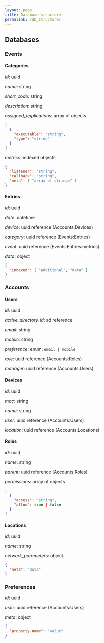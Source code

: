 ```yaml
---
layout: page
title: Database structure
permalink: /db_structure/
---
```


## Databases

### Events

#### Categories

_id_: uuid

_name_: string

_short_code_: string

_description_: string

_assigned_applications_: array of objects

```JSON
[
  {
    "executable": "string",
    "type": "string"
  }
]
```

_metrics_: indexed objects

```JSON
{
  "listener": "string",
  "callback": "string",
  "meta": [ "array of strings" ]
}
```

#### Entries

_id_: uuid

_date_: datetime

_device_: uuid reference (Accounts:Devices)

_category_: uuid reference (Events:Entries)

_event_: uuid reference (Events:Entries:metrics)

_data_: object

```JSON
{
  "indexed": [ "additional", "data" ]
}
```

### Accounts

#### Users

_id_: uuid

_active_directory_id_: ad reference

_email_: string

_mobile_: string

_preference_: enum: `email | mobile`

_role_: uuid reference (Accounts:Roles)

_manager_: uuid reference (Accounts:Users)

#### Devices

_id_: uuid

_mac_: string

_name_: string

_user_: uuid reference (Accounts:Users)

_location_: uuid reference (Accounts:Locations)

#### Roles

_id_: uuid

_name_: string

_parent_: uuid reference (Accounts:Roles)

_permissions_: array of objects

```JSON
[
  {
    "access": "string",
    "allow": true | false
  }
]
```

#### Locations

_id_: uuid

_name_: string

_network_parameters_: object

```JSON
{
  "meta": "data"
}
```

### Preferences

_id_: uuid

_user_: uuid reference (Accounts:Users)

_meta_: object

```JSON
{
  "property_name": "value"
}
```

